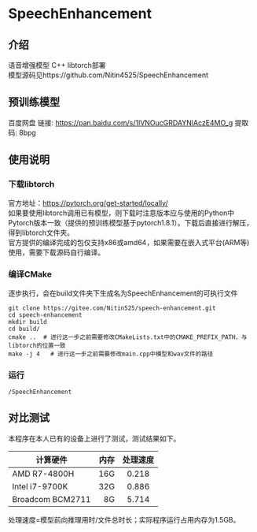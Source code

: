 # SpeechEnhancement

## 介绍
语音增强模型 C++ libtorch部署  
模型源码见https://github.com/Nitin4525/SpeechEnhancement

## 预训练模型
百度网盘 链接: https://pan.baidu.com/s/1lVNOucGRDAYNlAczE4MO_g 提取码: 8bpg  

## 使用说明
### 下载libtorch  
官方地址：https://pytorch.org/get-started/locally/  
如果要使用libtorch调用已有模型，则下载时注意版本应与使用的Python中Pytorch版本一致（提供的预训练模型基于pytorch1.8.1）。下载后直接进行解压，得到libtorch文件夹。  
官方提供的编译完成的包仅支持x86或amd64，如果需要在嵌入式平台(ARM等)使用，需要下载源码自行编译。
### 编译CMake  
逐步执行，会在build文件夹下生成名为SpeechEnhancement的可执行文件
```
git clone https://gitee.com/Nitin525/speech-enhancement.git
cd speech-enhancement
mkdir build  
cd build/  
cmake ..  # 进行这一步之前需要修改CMakeLists.txt中的CMAKE_PREFIX_PATH，与libtorch的位置一致
make -j 4   # 进行这一步之前需要修改main.cpp中模型和wav文件的路径
```
### 运行
`/SpeechEnhancement`

## 对比测试
本程序在本人已有的设备上进行了测试，测试结果如下。  

| 计算硬件          | 内存    |  处理速度   |
| --------         | -----: |  :----:   |
| AMD R7-4800H     | 16G    |  0.218    |
| Intel i7-9700K   | 32G    |  0.886    |
| Broadcom BCM2711 |  8G    |  5.714    |  
处理速度=模型前向推理用时/文件总时长；实际程序运行占用内存为1.5GB。
